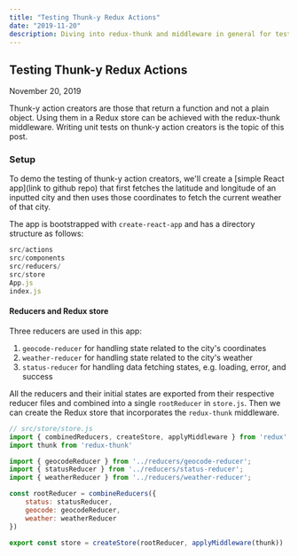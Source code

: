 ```yaml
---
title: "Testing Thunk-y Redux Actions"
date: "2019-11-20"
description: Diving into redux-thunk and middleware in general for testing thunk-y Redux action creators
---
```


## Testing Thunk-y Redux Actions

<time datetime="2019-11-20">November 20, 2019</time>

Thunk-y action creators are those that return a function and not a plain object. Using them in a Redux store can be achieved with the redux-thunk middleware. Writing unit tests on thunk-y action creators is the topic of this post.

### Setup

To demo the testing of thunk-y action creators, we'll create a [simple React app](link to github repo) that first fetches the latitude and longitude of an inputted city and then uses those coordinates to fetch the current weather of that city.

The app is bootstrapped with `create-react-app` and has a directory structure as follows:

<!-- prettier-ignore -->
```javascript
src/actions
src/components
src/reducers/
src/store
App.js
index.js 
```

#### Reducers and Redux store

Three reducers are used in this app:

1. `geocode-reducer` for handling state related to the city's coordinates
2. `weather-reducer` for handling state related to the city's weather
3. `status-reducer` for handling data fetching states, e.g. loading, error, and success

All the reducers and their initial states are exported from their respective reducer files and combined into a single `rootReducer` in `store.js`. Then we can create the Redux store that incorporates the `redux-thunk` middleware.

<!-- prettier-ignore -->
```javascript
// src/store/store.js
import { combinedReducers, createStore, applyMiddleware } from 'redux'
import thunk from 'redux-thunk'

import { geocodeReducer } from '../reducers/geocode-reducer';
import { statusReducer } from '../reducers/status-reducer';
import { weatherReducer } from '../reducers/weather-reducer';

const rootReducer = combineReducers({
	status: statusReducer,
	geocode: geocodeReducer,
	weather: weatherReducer
})

export const store = createStore(rootReducer, applyMiddleware(thunk))
```
